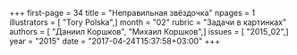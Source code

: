 +++
first-page = 34
title = "Неправильная звёздочка"
npages = 1
illustrators = [ "Tory Polska",]
month = "02"
rubric = "Задачи в картинках"
authors = [ "Даниил Коршков", "Михаил Коршков",]
issues = [ "2015_02",]
year = "2015"
date = "2017-04-24T15:37:58+03:00"
+++
